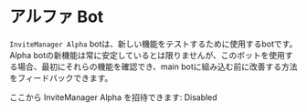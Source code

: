 # アルファ Bot

`InviteManager Alpha` botは、新しい機能をテストするために使用するbotです。 Alpha botの新機能は常に安定しているとは限りませんが、このボットを使用する場合、最初にそれらの機能を確認でき、main botに組み込む前に改善する方法をフィードバックできます。 

ここから InviteManager Alpha を招待できます: Disabled
